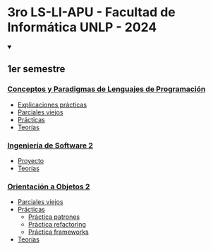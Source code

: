 # 3ro LS-LI-APU - Facultad de Informática UNLP - 2024

<details open>
  <summary><h2>1er semestre</h2></summary>
 
### [Conceptos y Paradigmas de Lenguajes de Programación](https://github.com/Pedro0604/3ro-LS-LI-APU/tree/main/1er_semestre/CPLP)
  * [Explicaciones prácticas](https://github.com/Pedro0604/3ro-LS-LI-APU/tree/main/1er_semestre/CPLP/Explicaciones_practicas)
  * [Parciales viejos](https://github.com/Pedro0604/3ro-LS-LI-APU/tree/main/1er_semestre/CPLP/Parciales_viejos)
  * [Prácticas](https://github.com/Pedro0604/3ro-LS-LI-APU/tree/main/1er_semestre/CPLP/Practicas)
  * [Teorías](https://github.com/Pedro0604/3ro-LS-LI-APU/tree/main/1er_semestre/CPLP/Teorias/PDFs)
### [Ingeniería de Software 2](https://github.com/Pedro0604/3ro-LS-LI-APU/tree/main/1er_semestre/Ing2)
  * [Proyecto](https://github.com/Pedro0604/3ro-LS-LI-APU/tree/main/1er_semestre/Ing2/Proyecto)
  * [Teorías](https://github.com/Pedro0604/3ro-LS-LI-APU/tree/main/1er_semestre/Ing2/Teorias/PDFs)
### [Orientación a Objetos 2](https://github.com/Pedro0604/3ro-LS-LI-APU/tree/main/1er_semestre/OO2)
  * [Parciales viejos](https://github.com/Pedro0604/3ro-LS-LI-APU/tree/main/1er_semestre/OO2/Parciales_viejos)
  * [Prácticas](https://github.com/Pedro0604/3ro-LS-LI-APU/tree/main/1er_semestre/OO2/Practicas)
    * [Práctica patrones](https://github.com/Pedro0604/3ro-LS-LI-APU/tree/main/1er_semestre/OO2/Practicas/Practica_patrones_resuelta)
    * [Práctica refactoring](https://github.com/Pedro0604/3ro-LS-LI-APU/tree/main/1er_semestre/OO2/Practicas/Practica_refactoring_resuelta)
    * [Práctica frameworks](https://github.com/Pedro0604/3ro-LS-LI-APU/tree/main/1er_semestre/OO2/Practicas/Practica_frameworks_resuelta)
  * [Teorías](https://github.com/Pedro0604/3ro-LS-LI-APU/tree/main/1er_semestre/OO2/Teorias/PDFs)
</details>
